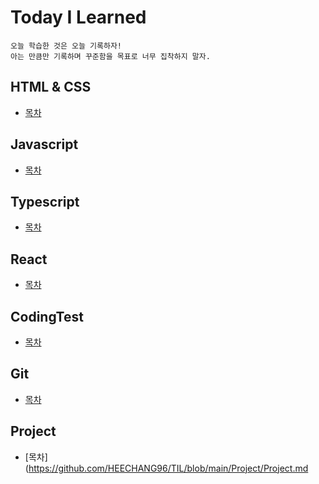 # Today I Learned

```
오늘 학습한 것은 오늘 기록하자!
아는 만큼만 기록하며 꾸준함을 목표로 너무 집착하지 말자.
```


## HTML & CSS
* [목차](https://github.com/HEECHANG96/TIL/blob/main/HTML%26CSS/HTML%26CSS.md)


## Javascript
* [목차](https://github.com/HEECHANG96/TIL/blob/main/JavaScript/JavaScript.md)


## Typescript
* [목차](https://github.com/HEECHANG96/TIL/blob/main/TypeScript/TypeScript.md)


## React
* [목차](https://github.com/HEECHANG96/TIL/blob/main/React/React.md)


## CodingTest
* [목차](https://github.com/HEECHANG96/TIL/blob/main/CodingTest/CodingTest.md)


## Git
* [목차](https://github.com/HEECHANG96/TIL/blob/main/Git/Git.md)


## Project
* [목차](https://github.com/HEECHANG96/TIL/blob/main/Project/Project.md
